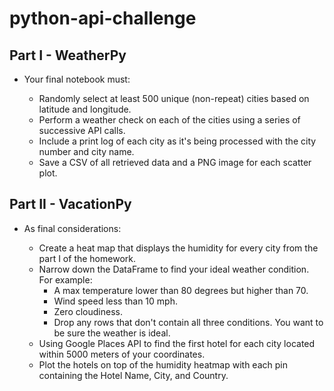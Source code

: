 # python-api-challenge

## Part I - WeatherPy

* Your final notebook must:

	* Randomly select at least 500 unique (non-repeat) cities based on latitude and longitude.
	* Perform a weather check on each of the cities using a series of successive API calls.
	* Include a print log of each city as it's being processed with the city number and city name.
	* Save a CSV of all retrieved data and a PNG image for each scatter plot.


## Part II - VacationPy

* As final considerations:

	* Create a heat map that displays the humidity for every city from the part I of the homework.
	* Narrow down the DataFrame to find your ideal weather condition. For example:
		* A max temperature lower than 80 degrees but higher than 70.
		* Wind speed less than 10 mph.
		* Zero cloudiness.
		* Drop any rows that don't contain all three conditions. You want to be sure the weather is ideal.
	* Using Google Places API to find the first hotel for each city located within 5000 meters of your coordinates.
	* Plot the hotels on top of the humidity heatmap with each pin containing the Hotel Name, City, and Country.
